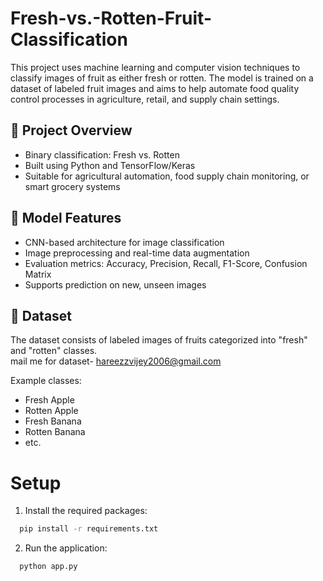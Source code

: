 # Fresh-vs.-Rotten-Fruit-Classification
This project uses machine learning and computer vision techniques to classify images of fruit as either fresh or rotten. The model is trained on a dataset of labeled fruit images and aims to help automate food quality control processes in agriculture, retail, and supply chain settings.

## 📌 Project Overview

- Binary classification: Fresh vs. Rotten
- Built using Python and TensorFlow/Keras
- Suitable for agricultural automation, food supply chain monitoring, or smart grocery systems

## 🧠 Model Features

- CNN-based architecture for image classification
- Image preprocessing and real-time data augmentation
- Evaluation metrics: Accuracy, Precision, Recall, F1-Score, Confusion Matrix
- Supports prediction on new, unseen images

## 📁 Dataset

The dataset consists of labeled images of fruits categorized into "fresh" and "rotten" classes.  
mail me for dataset- hareezzvijey2006@gmail.com

Example classes:
- Fresh Apple
- Rotten Apple
- Fresh Banana
- Rotten Banana
- etc.

# Setup
1. Install the required packages:
```bash
  pip install -r requirements.txt
```
2. Run the application:
```bash
  python app.py
```

